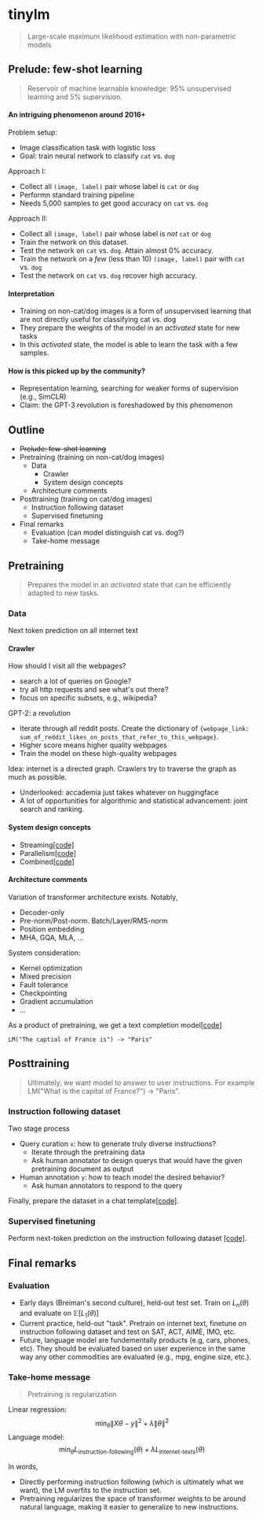 # tinylm
> Large-scale maximum likelihood estimation with non-parametric models

## Prelude: few-shot learning
> Reservoir of machine learnable knowledge: 95% unsupervised learning and 5% supervision.

#### An intriguing phenomenon around 2016+
Problem setup:
- Image classification task with logistic loss
- Goal: train neural network to classify `cat` vs. `dog`

Approach I:
- Collect all `(image, label)` pair whose label is `cat` or `dog`
- Performn standard training pipeline
- Needs 5,000 samples to get good accuracy on `cat` vs. `dog`

Approach II:
- Collect all `(image, label)` pair whose label is *not* `cat` or `dog`
- Train the network on this dataset.
- Test the network on `cat` vs. `dog`. Attain almost 0% accuracy.
- Train the network on a *few* (less than 10) `(image, label)` pair with `cat` vs. `dog`
- Test the network on `cat` vs. `dog` recover high accuracy.

#### Interpretation
- Training on non-cat/dog images is a form of unsupervised learning that are not directly useful for classifying cat vs. dog
- They prepare the weights of the model in an *activated* state for new tasks
- In this *activated* state, the model is able to learn the task with a few samples.

#### How is this picked up by the community?
- Representation learning, searching for weaker forms of supervision (e.g., SimCLR)
- Claim: the GPT-3 revolution is foreshadowed by this phenomenon

## Outline
- ~~Prelude: few-shot learning~~
- Pretraining (training on non-cat/dog images)
    - Data
        - Crawler
        - System design concepts
    - Architecture comments
- Posttraining (training on cat/dog images)
    - Instruction following dataset
    - Supervised finetuning
- Final remarks
    - Evaluation (can model distinguish cat vs. dog?)
    - Take-home message

## Pretraining
> Prepares the model in an *activated* state that can be efficiently adapted to new tasks.

### Data
Next token prediction on all internet text

#### Crawler
How should I visit all the webpages?
- search a lot of queries on Google?
- try all http requests and see what's out there?
- focus on specific subsets, e.g., wikipedia?

GPT-2: a revolution
- Iterate through all reddit posts. Create the dictionary of `{webpage_link: sum_of_reddit_likes_on_posts_that_refer_to_this_webpage}`.
- Higher score means higher quality webpages
- Train the model on these high-quality webpages

Idea: internet is a directed graph. Crawlers try to traverse the graph as much as possible.
- Underlooked: accademia just takes whatever on huggingface
- A lot of opportunities for algorithmic and statistical advancement: joint search and ranking.

#### System design concepts
- Streaming[[code]](pretrain.py#L8)
- Parallelism[[code]](pretrain.py#L25)
- Combined[[code]](pretrain.py#L56)

#### Architecture comments
Variation of transformer architecture exists. Notably,
- Decoder-only
- Pre-norm/Post-norm. Batch/Layer/RMS-norm
- Position embedding
- MHA, GQA, MLA, ...

System consideration:
- Kernel optimization
- Mixed precision
- Fault tolerance
- Checkpointing
- Gradient accumulation
- ...

As a product of pretraining, we get a text completion model[[code]](decoding.py#L10)
```
LM("The captial of France is") -> "Paris"
```

## Posttraining
> Ultimately, we want model to answer to user instructions. For example LM("What is the capital of France?") -> "Paris".

### Instruction following dataset
Two stage process
- Query curation `x`: how to generate truly diverse instructions?
    - Iterate through the pretraining data
    - Ask human annotator to design querys that would have the given pretraining document as output
- Human annotation `y`: how to teach model the desired behavior?
    - Ask human annotators to respond to the query

Finally, prepare the dataset in a chat template[[code]](dataloader.py#L30).

### Supervised finetuning
Perform next-token prediction on the instruction following dataset [[code]](train.py#L26).

## Final remarks

### Evaluation
- Early days (Breiman's second culture), held-out test set. Train on $L_n(\theta)$ and evaluate on $\mathbb{E}[L_1(\theta)]$
- Current practice, held-out "task". Pretrain on internet text, finetune on instruction following dataset and test on SAT, ACT, AIME, IMO, etc.
- Future, language model are fundementally products (e.g, cars, phones, etc). They should be evaluated based on user experience in the same way any other commodities are evaluated (e.g., mpg, engine size, etc.).

### Take-home message
> Pretraining is regularization

Linear regression:
$$
\min_{\theta} \|X\theta-y\|^2+ \lambda \|\theta\|^2
$$
Language model:
$$
\min_{\theta} L_{\text{instruction-following}}(\theta) + \lambda L_{\text{internet-texts}}(\theta)
$$

In words,
- Directly performing instruction following (which is ultimately what we want), the LM overfits to the instruction set.
- Pretraining regularizes the space of transformer weights to be around natural language, making it easier to generalize to new instructions.